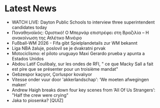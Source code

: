 # Latest News
-  WATCH LIVE: Dayton Public Schools to interview three superintendent candidates today
-  Παναθηναϊκός: Οριστικό! Ο Μπερνάρ επιστρέφει στη Βραζιλία – Η ανακοίνωση της Ατλέτικο Μινέιρο
-  Fußball-WM 2026 - Fifa gibt Spielplandetails zur WM bekannt
-  Liga NBA žaluje, poslovil se je dvakratni prvak
-  Motociclismo: el piloto uruguayo Maxi Gerardo prueba y apunta a Estados Unidos
-  Abdou Latif Coulibaly, sur les ondes de RFI, " ce que Macky Sall a fait est pire que se présenter pour un troisième mandat"
-  Gebzespor kaçıyor, Çorluspor kovalıyor
-  Vitesse onder vuur door 'akkerlandschap': ‘We moeten afwegingen maken’
-  Andrew Haigh breaks down four key scenes from ’All Of Us Strangers’: "Half the crew were crying"
-  Jaka to piosenka? [QUIZ]
